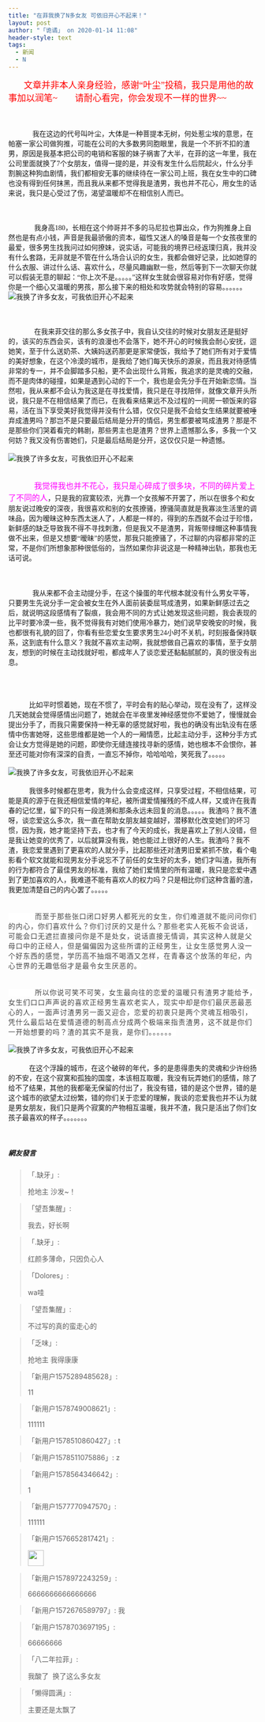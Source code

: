 ```yaml
---
title: "在菲我换了N多女友 可依旧开心不起来！"
layout: post
author: "「诡谲」 on 2020-01-14 11:08"
header-style: text
tags:
  - 新闻
  - N
---
```


<span style="font-family: 微软雅黑; font-size: 18px; color: rgb(255, 0, 0);">&nbsp; &nbsp; &nbsp; &nbsp;文章并非本人亲身经验，感谢“叶尘”投稿，我只是用他的故事加以润笔~</span>
<span style="font-family: 微软雅黑; font-size: 18px; color: rgb(255, 0, 0);">&nbsp; &nbsp; &nbsp; &nbsp;请耐心看完，你会发现不一样的世界~~</span><span style="font-family:微软雅黑"><br></span><br><span style="font-family:微软雅黑"><br></span><br><span style="font-family:微软雅黑">&nbsp; &nbsp;&nbsp; &nbsp;&nbsp; &nbsp;&nbsp; &nbsp;&nbsp;&nbsp;我在这边的代号叫叶尘，大体是一种菩提本无树，何处惹尘埃的意思，在帕塞一家公司做狗推，可能在公司的大多数男同胞眼里，我是一个不折不扣的渣男，原因是我基本把公司的电销和客服的妹子祸害了大半，在菲的这一年里，我在公司里面就换了7个女朋友，值得一提的是，并没有发生什么后院起火，什么分手割腕这种狗血剧情，我们都相安无事的继续待在一家公司上班，我在女生中的口碑也没有得到任何抹黑，而且我从来都不觉得我是渣男，我也并不花心，用女生的话来说，我只是心受过了伤，渴望温暖却不在相信别人而已。</span><br><br><span style="font-family:微软雅黑"><br></span><br><span style="font-family:微软雅黑">&nbsp; &nbsp;&nbsp; &nbsp;&nbsp; &nbsp;&nbsp; &nbsp;&nbsp; &nbsp;我身高180，长相在这个帅哥并不多的马尼拉也算出众，作为狗推身上自然也是有点小钱，声音是我最骄傲的资本，磁性又迷人的嗓音是每一个女孩夜里的最爱，很多男生找我问过如何撩妹，说实话，可能我的境界已经返璞归真，我并没有什么套路，无非就是不管在什么场合认识的女生，我都会做好记录，比如她穿的什么衣服、讲过什么话、喜欢什么，尽量风趣幽默一些，然后等到下一次聊天你就可以假装无意的聊起：“你上次不是。。。。。”这样女生就会很容易对你有好感，觉得你是一个细心又温暖的男孩，那么接下来的相处和攻势就会特别的容易。。。。。。</span><br>
<img src="http://images.feileyuan.com/images/ueditor/2020011411050000572403.jpg" title="我换了许多女友，可我依旧开心不起来" alt="我换了许多女友，可我依旧开心不起来">
<br><br><span style="font-family:微软雅黑"><br></span><br><span style="font-family:微软雅黑">&nbsp; &nbsp;&nbsp; &nbsp;&nbsp; &nbsp;&nbsp; &nbsp;&nbsp; &nbsp;在我来菲交往的那么多女孩子中，我自认交往的时候对女朋友还是挺好的，该买的东西会买，该有的浪漫也不会落下，她不开心的时候我会耐心安抚，逗她笑，至于什么送奶茶、大姨妈送药那更是家常便饭，我给予了她们所有对于爱情的美好想象，在这个冷漠的城市，是我给了她们每天快乐的源泉，而且我对待感情非常的专一，并不会脚踏多只船，更不会出现什么背叛，我追求的是灵魂的交融，而不是肉体的碰撞，如果是遇到心动的下一个，我也是会先分手在开始新恋情。当然啦，我从来都不会认为我这是在寻找爱情，我只是在寻找陪伴，就像文章开头所说，我只是不在相信结果了而已，在我看来结果远不及过程的一间房一顿饭来的容易，活在当下享受美好我觉得并没有什么错，仅仅只是我不会给女生结果就要被唾弃成渣男吗？那岂不是只要最后结局是分开的情侣，男生都要被骂成渣男？那是不是那些你们哭着看完的韩剧，那些男主也是渣男？世界上遗憾那么多，多我一个又何妨？我又没有伤害她们，只是最后结局是分开，这仅仅只是一种遗憾。</span><br><br>
<img src="http://images.feileyuan.com/images/ueditor/2020011411050000571665.jpg" title="我换了许多女友，可我依旧开心不起来" alt="我换了许多女友，可我依旧开心不起来">
<br><span style="font-family:微软雅黑"><br></span><br><span style="font-family:微软雅黑">&nbsp; &nbsp;&nbsp; &nbsp;&nbsp; &nbsp;&nbsp; &nbsp;&nbsp;<span style="color:#ff00ff">&nbsp;&nbsp;<span style="font-size:16px">我觉得我也并不花心，我只是心碎成了很多块，不同的碎片爱上了不同的人</span></span>，只是我的寂寞较浓，光靠一个女孩解不开罢了，所以在很多个和女朋友说过晚安的深夜，我很喜欢和别的女孩撩骚，撩骚简直就是我寡淡生活里的调味品，因为暧昧这种东西太迷人了，人都是一样的，得到的东西就不会过于珍惜，新鲜感的缺乏导致我不得不寻找刺激，但是我又不是渣男，背叛带绿帽这种事情我做不出来，但是又想要“暧昧”的感觉，那我只能撩骚了，不过聊的内容都非常的正常，不是你们所想象那种很低俗的，当然如果你非说这是一种精神出轨，那我也无话可说。</span><br><br><br><br><span style="font-family:微软雅黑">&nbsp; &nbsp;&nbsp; &nbsp;&nbsp; &nbsp;&nbsp; &nbsp;&nbsp;&nbsp;我从来都不会主动提分手，在这个操蛋的年代根本就没有什么男女平等，只要男生先说分手一定会被女生在外人面前装委屈骂成渣男，如果新鲜感过去之后，就说明这段感情有了裂痕，我会用不同的方式让她发现这些问题，我会表现的比平时要冷漠一些，我不觉得我有对她们使用冷暴力，她们说早安晚安的时候，我也都很有礼貌的回了，你看有些恋爱女生要求男生24小时不关机，时刻报备保持联系，这到底有什么意义？我就不喜欢主动啊，我就想做自己喜欢的事情，至于女朋友，想到的时候在主动找就好啦，都成年人了谈恋爱还黏黏腻腻的，真的很没有出息。</span><br><span style="font-family:微软雅黑"><br></span><br><span style="font-family:微软雅黑"><br></span><br><span style="font-family:微软雅黑">&nbsp; &nbsp;&nbsp; &nbsp;&nbsp; &nbsp;&nbsp; &nbsp;比如平时惯着她，现在不惯了，平时会有的贴心举动，现在没有了，这样没几天她就会觉得感情出问题了，她就会在半夜里发神经感觉你不爱她了，慢慢就会提出分手了，而我只需要保持一种无辜的感觉就好啦，我也的确没有出轨没有在感情中伤害她呀，这些思维都是她一个人的一厢情愿，比起主动分手，这种分手方式会让女方觉得是她的问题，即使你无缝连接找寻新的感情，她也根本不会恨你，甚至还可能对你有深深的自责，一直忘不掉你，哈哈哈哈，笑死我了。。。。。</span><br><br>
<img src="http://images.feileyuan.com/images/ueditor/2020011411050000572198.jpg" title="我换了许多女友，可我依旧开心不起来" alt="我换了许多女友，可我依旧开心不起来">
<br><br><span style="font-family:Tahoma">&nbsp; &nbsp;&nbsp; &nbsp;&nbsp; &nbsp;&nbsp; &nbsp;我很多时候都在思考，我为什么会变成这样，只享受过程，不相信结果，可能是真的源于在我还相信爱情的年纪，被所谓爱情摧残的不成人样，又或许在我青春的记忆里，留下的只有一段涟漪和那条永远未回复的消息。。。。。我渣吗？我不渣呀，谈恋爱这么多次，我一直在帮助女朋友越变越好，潜移默化改变她们的坏习惯，因为我，她才能坚持下去，也才有了今天的成长，我是喜欢上了别人没错，但是我让她变的优秀了，以后就算没有我，她也能过上很好的人生。我渣吗？我不渣，我恋爱里遇到了更喜欢的人就分手，比起那些还对渣男旧爱紧抓不放，看个电影看个软文就能和现男友分手说忘不了前任的女生好的太多，她们才叫渣，我所有的行为都符合了最佳男友的标准，我给了她们爱情里的所有温暖，我只是恋爱中遇到了更加喜欢的人，我难道不能有喜欢人的权力吗？只是相比你们这种含蓄的渣，我更加清楚自己的内心罢了。。。。。</span><br><br><br><span style="color: rgb(68, 68, 68); font-family: 微软雅黑; letter-spacing: 1px; background-color: rgb(255, 255, 255);">&nbsp; &nbsp;&nbsp; &nbsp;&nbsp; &nbsp;&nbsp; &nbsp;而至于那些张口闭口好男人都死光的女生，你们难道就不能问问你们的内心，你们喜欢什么？你们讨厌的又是什么？那些老实人死板不会说话，可能会口无遮拦直接问你是不是处女，说话直接无情调，其实这种人就是父母口中的正经人，但是偏偏因为这些所谓的正经男生，让女生感觉男人没一个好东西的感觉，学历高不抽烟不喝酒又怎样，在青春这个放荡的年纪，内心世界的无趣低俗才是最令女生厌恶的。</span><br><br><br><span style="color: rgb(68, 68, 68); font-family: 微软雅黑; letter-spacing: 1px; background-color: rgb(255, 255, 255);">&nbsp; &nbsp;&nbsp; &nbsp;&nbsp; &nbsp;&nbsp; &nbsp;所以你说可笑不可笑，女生最向往的恋爱的温暖只有渣男才能给予，女生们口口声声说的喜欢正经男生喜欢老实人，现实中却是你们最厌恶最恶心的人，一面声讨渣男另一面又迎合，恋爱的初衷只是两个灵魂互相吸引，凭什么最后站在爱情道德的制高点分成两个极端来指责渣男，这不就是你们一开始想要的吗？渣的其实不是我，是你们。。。。。。</span><br><span style="font-family:微软雅黑">&nbsp; &nbsp;&nbsp; &nbsp;&nbsp; &nbsp;&nbsp;&nbsp;</span><br>
<img src="http://images.feileyuan.com/images/ueditor/2020011411050000572460.jpg" title="我换了许多女友，可我依旧开心不起来" alt="我换了许多女友，可我依旧开心不起来">
<br><br><span style="font-family:微软雅黑">&nbsp; &nbsp;&nbsp; &nbsp;&nbsp; &nbsp;&nbsp; &nbsp;在这个浮躁的城市，在这个破碎的年代，多的是患得患失的灵魂和少许纷扬的不安，在这个寂寞和孤独的国度，本该相互取暖，我没有玩弄她们的感情，除了给不了结果，其他的我都毫无保留的付出了，我没有错，错的是这个世界，错的是这个城市的欲望太过纷繁，错的你们关于恋爱的理解，我谈的恋爱我也并不认为就是男女朋友，我们只是两个寂寞的产物相互温暖，我并不渣，我只是活出了你们女孩子最喜欢的样子。。。。。。。</span><br><span style="font-family:微软雅黑"><br></span><span style="color: rgb(255, 0, 0);"><span style="font-family:微软雅黑"></span></span>
<br>

##### 網友發言 
> 「.缺牙」:
> <p>抢地主 沙发~！</p>

> 「望吾集醒」:
> <p>我去，好长啊</p>

> 「.缺牙」:
> <p>红颜多薄命，只因负心人</p>

> 「Dolores」:
> <p>wa哇</p>

> 「望吾集醒」:
> <p>不过写的真的蛮走心的</p>

> 「乏味」:
> <p>抢地主 我得康康</p>

> 「新用户1575289485628」:
> <p>11</p>

> 「新用户1578749008621」:
> <p>111111</p>

> 「新用户1578510860427」:
> t

> 「新用户1578511075886」:
> z

> 「新用户1578564346642」:
> <p>1</p>

> 「新用户1577770947570」:
> <p>111111</p>

> 「新用户1576652817421」:
> <p><img src="https://images.feileyuan.com/images/ueditor/dialogs/emotion/images/default/df_016.gif" width="32" height="32"></p>

> 「新用户1578972243259」:
> <p>6666666666666666</p>

> 「新用户1572676589797」:
> 我

> 「新用户1578703697195」:
> <p>66666666</p>

> 「八二年拉菲」:
> <p>我酸了&nbsp; 换了这么多女友</p>

> 「懒得圆满」:
> <p>主要还是太飘了</p>



